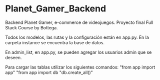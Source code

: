 # Planet_Gamer_Backend

Backend Planet Gamer, e-commerce de videojuegos. Proyecto final Full Stack Course by Bottega.

Todos los modelos, las rutas y la configuración están en app.py. En la carpeta instance se encuentra la base de datos.

En admin_list, en app.py, se pueden agregar los usuarios admin que se deseen.

Para cargar las tablas utilizar los siguientes comandos:
"from app import app"
"from app import db
"db.create_all()"

